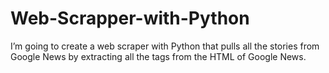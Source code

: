 # Web-Scrapper-with-Python
I’m going to create a web scraper with Python that pulls all the stories from Google News by extracting all the tags from the HTML of Google News.
